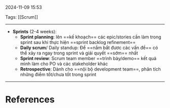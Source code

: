 2024-11-09 15:53

Tags: [[Scrum]] 

---

- **Sprints** (2-4 weeks):
	- **Sprint planning**: lên ==kế khoạch== các epic/stories cần làm trong sprint sau khi thực hiện  ==sprint backlog refinement== 
	- **Daily scrum**/ Daily standup: Để ==nắm bắt đươc các vấn đề== có thể xảy ra ngay trong sprint và giải quyết ==sớm== nhất
	- **Sprint review**: Scrum team member ==trình bày/demo== kết quả mình làm cho PO và các stakeholder khác
	- **Retrospective**: Dành cho ==nội bộ development team==, phân tích những điểm tốt/chưa tốt trong sprint

---
# References
